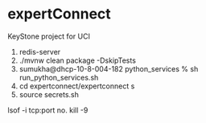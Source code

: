 # expertConnect
KeyStone project for UCI


1. redis-server
2. ./mvnw clean package -DskipTests
3. sumukha@dhcp-10-8-004-182 python_services % sh run_python_services.sh
4. cd expertconnect/expertconnect s
5. source secrets.sh


lsof -i tcp:port no.
kill -9